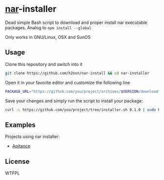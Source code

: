 # [nar](https://github.com/h2non/nar)-installer

Dead simple Bash script to download and proper install nar executable packages. Analog to `npm install --global`

Only works in GNU/Linux, OSX and SunOS

## Usage

Clone this repository and switch into it
```bash
git clone https://github.com/h2non/nar-install && cd nar-installer
```

Open it in your favorite editor and customize the following line
```bash
PACKAGE_URL="https://github.com/you/project/archives/$VERSION/download"
```

Save your changes and simply run the script to install your package:
```bash
curl -L https://github.com/you/project/tree/installer.sh 0.1.0 | sudo bash
```

## Examples

Projects using nar installer:

- [Apitance](https://github.com/h2non/apitance)

## License

WTFPL
